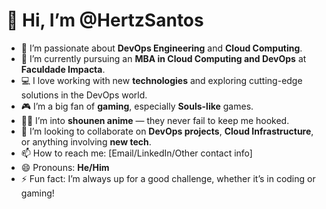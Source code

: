 # 👋 Hi, I’m @HertzSantos

- 👀 I’m passionate about **DevOps Engineering** and **Cloud Computing**.  
- 🌱 I’m currently pursuing an **MBA in Cloud Computing and DevOps** at **Faculdade Impacta**.  
- 💻 I love working with new **technologies** and exploring cutting-edge solutions in the DevOps world.  
- 🎮 I’m a big fan of **gaming**, especially **Souls-like** games.  
- 🦸‍♂️ I’m into **shounen anime** — they never fail to keep me hooked.  
- 💞️ I’m looking to collaborate on **DevOps projects**, **Cloud Infrastructure**, or anything involving **new tech**.  
- 📫 How to reach me: [Email/LinkedIn/Other contact info]  
- 😄 Pronouns: **He/Him**  
- ⚡ Fun fact: I’m always up for a good challenge, whether it’s in coding or gaming!  
